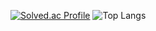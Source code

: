 [![Solved.ac Profile](http://mazassumnida.wtf/api/generate_badge?boj=kocc10)](https://solved.ac/kocc10)
![Top Langs](https://github-readme-stats.vercel.app/api/top-langs/?username=kochungcheon&layout=Demo&theme=Demo)
